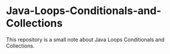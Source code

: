 # Java-Loops-Conditionals-and-Collections
This repository is a small note about Java Loops Conditionals and Collections.
